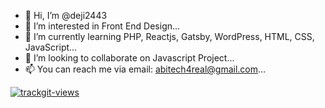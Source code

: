 - 👋 Hi, I’m @deji2443
- 👀 I’m interested in Front End Design...
- 🌱 I’m currently learning PHP, Reactjs, Gatsby, WordPress, HTML, CSS, JavaScript...
- 💞️ I’m looking to collaborate on Javascript Project...
- 📫 You can reach me via email: abitech4real@gmail.com...

<!---
deji2443/deji2443 is a ✨ special ✨ repository because its `README.md` (this file) appears on your GitHub profile.
You can click the Preview link to take a look at your changes.
--->
<a href="https://trackgit.com">
<img src="https://us-central1-trackgit-analytics.cloudfunctions.net/token/ping/ko6ojxj01hdcs0a4lkmk" alt="trackgit-views" />
</a>
